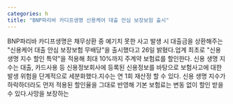 ```yaml
---
categories: h
title: "BNP파리바 카디프생명 신용케어 대출 안심 보장보험 출시"
---
```

BNP파리바 카디프생명은 채무상환 중 예기치 못한 사고 발생 시 대출금을 상환해주는 "신용케어 대출 안심 보장보험 무배당"을 출시했다고 26일 밝혔다.업계 최초로 "신용 생명 지수 할인 특약"을 적용해 최대 10%까지 주계약 보험료를 할인한다. 신용 생명 지수는 대출, 카드사용 등 신용정보회사에 등록된 신용정보를 바탕으로 보험사고에 대한 발생 위험을 단계적으로 세분화했다.지수는 연 1회 재산정 할 수 있다. 신용 생명 지수가 하락하더라도 먼저 적용된 할인율을 그대로 반영해 기본 보험료는 변동 없이 할인 받을 수 있다.사망을 보장하는